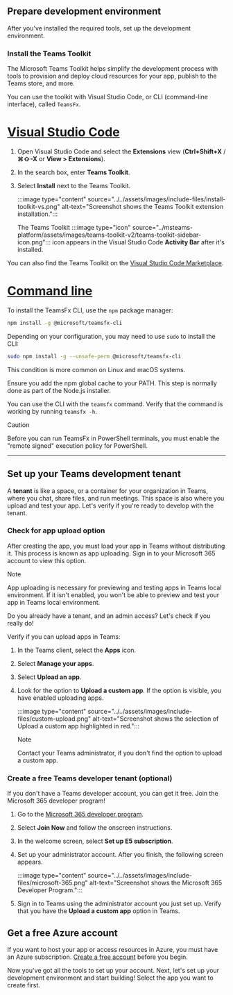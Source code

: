 ## Prepare development environment

After you've installed the required tools, set up the development environment.

### Install the Teams Toolkit

The Microsoft Teams Toolkit helps simplify the development process with tools to provision and deploy cloud resources for your app, publish to the Teams store, and more. 
   
You can use the toolkit with Visual Studio Code, or CLI (command-line interface), called `TeamsFx`.


# [Visual Studio Code](#tab/vscode)

1. Open Visual Studio Code and select the **Extensions** view (**Ctrl+Shift+X** / **⌘⇧-X** or **View > Extensions**).
1. In the search box, enter **Teams Toolkit**.
1. Select **Install** next to the Teams Toolkit.

   :::image type="content" source="../../assets/images/include-files/install-toolkit-vs.png" alt-text="Screenshot shows the Teams Toolkit extension installation.":::

   The Teams Toolkit  :::image type="icon" source="../msteams-platform/assets/images/teams-toolkit-v2/teams-toolkit-sidebar-icon.png"::: icon appears in the Visual Studio Code **Activity Bar** after it's installed.

You can also find the Teams Toolkit on the [Visual Studio Code Marketplace](https://marketplace.visualstudio.com/items?itemName=TeamsDevApp.ms-teams-vscode-extension).


# [Command line](#tab/cli)

To install the TeamsFx CLI, use the `npm` package manager:

``` bash
npm install -g @microsoft/teamsfx-cli
```

Depending on your configuration, you may need to use `sudo` to install the CLI:

``` bash
sudo npm install -g --unsafe-perm @microsoft/teamsfx-cli
```

This condition is more common on Linux and macOS systems.

Ensure you add the npm global cache to your PATH. This step is normally done as part of the Node.js installer.  

You can use the CLI with the `teamsfx` command. Verify that the command is working by running `teamsfx -h`.

> [!CAUTION]
> Before you can run TeamsFx in PowerShell terminals, you must enable the "remote signed" execution policy for PowerShell.

---

## Set up your Teams development tenant

A **tenant** is like a space, or a container for your organization in Teams, where you chat, share files, and run meetings. This space is also where you upload and test your app. Let's verify if you're ready to develop with the tenant.

### Check for app upload option

After creating the app, you must load your app in Teams without distributing it. This process is known as app uploading. Sign in to your Microsoft 365 account to view this option.

   > [!NOTE]
   > App uploading is necessary for previewing and testing apps in Teams local environment. If it isn't enabled, you won't be able to preview and test your app in Teams local environment.

Do you already have a tenant, and an admin access? Let's check if you really do!

Verify if you can upload apps in Teams:

1. In the Teams client, select the **Apps** icon.
1. Select **Manage your apps**.
1. Select **Upload an app**.
1. Look for the option to **Upload a custom app**. If the option is visible, you have enabled uploading apps. 
   
   :::image type="content" source="../../assets/images/include-files/custom-upload.png" alt-text="Screenshot shows the selection of Upload a custom app highlighted in red.":::

      > [!NOTE]
      > Contact your Teams administrator, if you don't find the option to upload a custom app.

### Create a free Teams developer tenant (optional)

If you don't have a Teams developer account, you can get it free. Join the Microsoft 365 developer program!

1. Go to the [Microsoft 365 developer program](https://developer.microsoft.com/microsoft-365/dev-program).
1. Select **Join Now** and follow the onscreen instructions.
1. In the welcome screen, select **Set up E5 subscription**.
1. Set up your administrator account. After you finish, the following screen appears.

   :::image type="content" source="../../assets/images/include-files/microsoft-365.png" alt-text="Screenshot shows the Microsoft 365 Developer Program.":::

1. Sign in to Teams using the administrator account you just set up. Verify that you have the **Upload a custom app** option in Teams.

## Get a free Azure account

If you want to host your app or access resources in Azure, you must have an Azure subscription. [Create a free account](https://azure.microsoft.com/free/) before you begin.

Now you've got all the tools to set up your account. Next, let's set up your development environment and start building! Select the app you want to create first.
